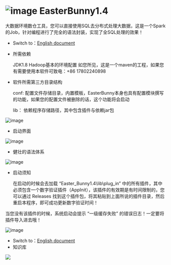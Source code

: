 # ![image](https://user-images.githubusercontent.com/113756063/192142233-2e9a27be-bd96-4a4e-a536-e69480e1aa48.png) EasterBunny1.4
大数据环境数仓工具，您可以直接使用SQL去分布式处理大数据，这是一个Spark的Job，针对编程进行了完全的语法封装，实现了全SQL处理的效果！

 - Switch to：[English document](https://github.com/BeardedManZhao/EasterBunny/blob/main/README.md)

- 所需依赖

  JDK1.8  Hadoop基本的环境配置
  如您所见，这是一个maven的工程，如果您有需要使用本软件可致电：+86 17802240898

- 软件所需第三方目录结构

  conf: 配置文件存储目录，内置模板，EasterBunny本身也具有配置模块撰写的功能，如果您的配置文件被删除的话，这个功能将会启动

  lib： 依赖程序存储路径，其中包含插件与依赖jar包

![image](https://user-images.githubusercontent.com/113756063/192142287-ebabb07d-00f3-4b80-9d99-42bc3ab444e5.png)

 - 启动界面
 
 ![image](https://user-images.githubusercontent.com/113756063/192140732-6e6456e6-d287-4eae-8fca-4d130ddaf7b4.png)
 
 - 健壮的语法体系
 
 ![image](https://user-images.githubusercontent.com/113756063/192140844-cea15645-82d3-439a-ba32-1d9e338d74dc.png)
 
 - 启动须知
 
   在启动的时候会去加载 “Easter_Bunny1.4\lib\plug_in” 中的所有插件，其中必须包含一个数字验证插件（AppInit），该插件的有效期是有时间限制的，您可以通过 Releases 找到这个插件包，将其粘贴到上面所说的插件目录，然后重启本程序，即可成功更新数字验证时间！
  
  当您没有该插件的时候，系统启动会提示 “一级缓存失败” 的错误日志！一定要将插件导入进去哦！
  
![image](https://user-images.githubusercontent.com/113756063/192140802-835e1d6a-b934-4745-8402-e6a0bd154ae2.png)

 - Switch to：[English document](https://github.com/BeardedManZhao/EasterBunny/blob/main/README.md)
- 知识库
<a href="https://github.com/BeardedManZhao/EasterBunny/blob/main/KnowledgeDocument/knowledge%20base-Chinese.md">
 <img src = "https://user-images.githubusercontent.com/113756063/193165087-b604eab3-d3cf-4b7b-abdf-7d74ec401a89.png"/>
</a>
